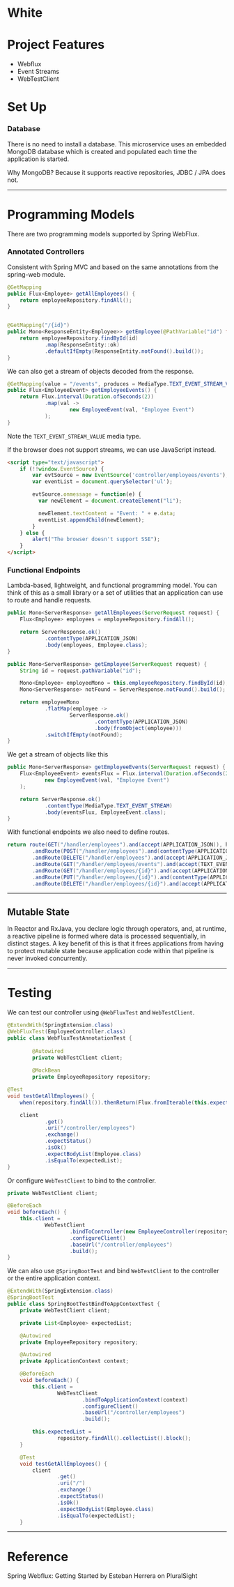 # White

# Project Features

* Webflux
* Event Streams
* WebTestClient

# Set Up

### Database

There is no need to install a database. This microservice uses an embedded MongoDB
database which is created and populated each time the application is started.

Why MongoDB? Because it supports reactive repositories, JDBC / JPA does not.

---

# Programming Models

There are two programming models supported by Spring WebFlux.

### Annotated Controllers

Consistent with Spring MVC and based on the same annotations from the spring-web module.

~~~java
@GetMapping
public Flux<Employee> getAllEmployees() {
    return employeeRepository.findAll();
}


@GetMapping("/{id}")
public Mono<ResponseEntity<Employee>> getEmployee(@PathVariable("id") final String id) {
    return employeeRepository.findById(id)
            .map(ResponseEntity::ok)
            .defaultIfEmpty(ResponseEntity.notFound().build());
}
~~~

We can also get a stream of objects decoded from the response.

~~~java
@GetMapping(value = "/events", produces = MediaType.TEXT_EVENT_STREAM_VALUE)
public Flux<EmployeeEvent> getEmployeeEvents() {
    return Flux.interval(Duration.ofSeconds(2))
            .map(val ->
                    new EmployeeEvent(val, "Employee Event")
            );
}
~~~

Note the `TEXT_EVENT_STREAM_VALUE` media type.

If the browser does not support streams, we can use JavaScript instead.

~~~html
<script type="text/javascript">
    if (!!window.EventSource) {
        var evtSource = new EventSource('controller/employees/events'); //http://localhost:8071/index.html
        var eventList = document.querySelector('ul');

        evtSource.onmessage = function(e) {
          var newElement = document.createElement("li");

          newElement.textContent = "Event: " + e.data;
          eventList.appendChild(newElement);
        }
    } else {
        alert("The browser doesn't support SSE");
    }
</script>
~~~


### Functional Endpoints

Lambda-based, lightweight, and functional programming model. You can think of this 
as a small library or a set of utilities that an application can use to route and 
handle requests.

~~~java
public Mono<ServerResponse> getAllEmployees(ServerRequest request) {
    Flux<Employee> employees = employeeRepository.findAll();

    return ServerResponse.ok()
            .contentType(APPLICATION_JSON)
            .body(employees, Employee.class);
}

public Mono<ServerResponse> getEmployee(ServerRequest request) {
    String id = request.pathVariable("id");

    Mono<Employee> employeeMono = this.employeeRepository.findById(id);
    Mono<ServerResponse> notFound = ServerResponse.notFound().build();

    return employeeMono
            .flatMap(employee ->
                    ServerResponse.ok()
                            .contentType(APPLICATION_JSON)
                            .body(fromObject(employee)))
            .switchIfEmpty(notFound);
}
~~~

We get a stream of objects like this 

~~~java
public Mono<ServerResponse> getEmployeeEvents(ServerRequest request) {
    Flux<EmployeeEvent> eventsFlux = Flux.interval(Duration.ofSeconds(2)).map(val ->
            new EmployeeEvent(val, "Employee Event")
    );

    return ServerResponse.ok()
            .contentType(MediaType.TEXT_EVENT_STREAM)
            .body(eventsFlux, EmployeeEvent.class);
}
~~~

With functional endpoints we also need to define routes. 

~~~java
return route(GET("/handler/employees").and(accept(APPLICATION_JSON)), handler::getAllEmployees)
        .andRoute(POST("/handler/employees").and(contentType(APPLICATION_JSON)), handler::saveEmployee)
        .andRoute(DELETE("/handler/employees").and(accept(APPLICATION_JSON)), handler::deleteAllEmployees)
        .andRoute(GET("/handler/employees/events").and(accept(TEXT_EVENT_STREAM)), handler::getEmployeeEvents)
        .andRoute(GET("/handler/employees/{id}").and(accept(APPLICATION_JSON)), handler::getEmployee)
        .andRoute(PUT("/handler/employees/{id}").and(contentType(APPLICATION_JSON)), handler::updateEmployee)
        .andRoute(DELETE("/handler/employees/{id}").and(accept(APPLICATION_JSON)), handler::deleteEmployee);
~~~

---

## Mutable State

In Reactor and RxJava, you declare logic through operators, and, at runtime, a reactive 
pipeline is formed where data is processed sequentially, in distinct stages. A key benefit 
of this is that it frees applications from having to protect mutable state because 
application code within that pipeline is never invoked concurrently.

---

# Testing

We can test our controller using `@WebFluxTest` and `WebTestClient`.

~~~java
@ExtendWith(SpringExtension.class)
@WebFluxTest(EmployeeController.class)
public class WebFluxTestAnnotationTest {
    
        @Autowired
        private WebTestClient client;
        
        @MockBean
        private EmployeeRepository repository;
~~~

~~~java
@Test
void testGetAllEmployees() {
    when(repository.findAll()).thenReturn(Flux.fromIterable(this.expectedList));

    client
            .get()
            .uri("/controller/employees")
            .exchange()
            .expectStatus()
            .isOk()
            .expectBodyList(Employee.class)
            .isEqualTo(expectedList);
}
~~~

Or configure `WebTestClient` to bind to the controller.

~~~java
private WebTestClient client;
~~~

~~~java
@BeforeEach
void beforeEach() {
    this.client =
            WebTestClient
                    .bindToController(new EmployeeController(repository))
                    .configureClient()
                    .baseUrl("/controller/employees")
                    .build();
}
~~~

We can also use `@SpringBootTest` and bind `WebTestClient` to the controller or the entire application context.

~~~java
@ExtendWith(SpringExtension.class)
@SpringBootTest
public class SpringBootTestBindToAppContextTest {
    private WebTestClient client;

    private List<Employee> expectedList;

    @Autowired
    private EmployeeRepository repository;

    @Autowired
    private ApplicationContext context;

    @BeforeEach
    void beforeEach() {
        this.client =
                WebTestClient
                        .bindToApplicationContext(context)
                        .configureClient()
                        .baseUrl("/controller/employees")
                        .build();

        this.expectedList =
                repository.findAll().collectList().block();
    }

    @Test
    void testGetAllEmployees() {
        client
                .get()
                .uri("/")
                .exchange()
                .expectStatus()
                .isOk()
                .expectBodyList(Employee.class)
                .isEqualTo(expectedList);
    }
~~~

---

# Reference

Spring Webflux: Getting Started by Esteban Herrera on PluralSight
